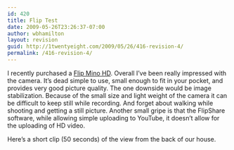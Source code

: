 ```yaml
---
id: 420
title: Flip Test
date: 2009-05-26T23:26:37-07:00
author: wbhamilton
layout: revision
guid: http://1twentyeight.com/2009/05/26/416-revision-4/
permalink: /416-revision-4/
---
```

I recently purchased a [Flip Mino HD](http://www.theflip.com/products_flip_mino.shtml#scene=sceneMain). Overall I&#8217;ve been really impressed with the camera. It&#8217;s dead simple to use, small enough to fit in your pocket, and provides very good picture quality. The one downside would be image stabilization. Because of the small size and light weight of the camera it can be difficult to keep still while recording. And forget about walking while shooting and getting a still picture. Another small gripe is that the FlipShare software, while allowing simple uploading to YouTube, it doesn&#8217;t allow for the uploading of HD video.

Here&#8217;s a short clip (50 seconds) of the view from the back of our house.